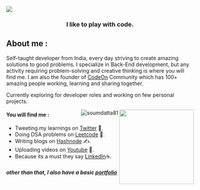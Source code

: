 <img align="center" src="https://github.com/soumdatta81/soumdatta81/blob/aa5281c9fdd1e85e20cd8be3379cfd5bc397f1c4/final.gif"/>

<h3 align="center">I like to play with code.</h3>



## About me : 
Self-taught developer from India, every day striving to create amazing solutions to good problems. I specialize in  Back-End development, but any activity requiring problem-solving and creative thinking is where you will find me. I am also the founder of [CodeOn](https://discord.com/invite/zxy8EjGH6J) Community which has 100+ amazing people working, learning and sharing together.

Currently exploring for developer roles and working on few personal projects.

<img width="200" align="right" src = "https://www.holopin.io/_next/image?url=https%3A%2F%2Fassets.holopin.io%2FeyJidWNrZXQiOiJob2xvcGluLWFzc2V0cyIsImtleSI6ImFzc2V0cy9jbDhkOHVrb3MwMDk0MDlqbnVuaGRhcDd3IiwiZWRpdHMiOnsicm90YXRlIjpudWxsfX0%3D&w=2048&q=75">


<p><img align="right" src="https://github-readme-stats.vercel.app/api/top-langs?username=soumdatta81&show_icons=true&locale=en&layout=compact" alt="soumdatta81" /></p>

#### You will find me : 

- Tweeting my learnings on [Twitter](https://twitter.com/somstwt) 🚀.  
- Doing DSA problems on [Leetcode](https://leetcode.com/soum81/) 💫.
- Writing blogs on [Hashnode](https://soumdatta.hashnode.dev/) ✍️.
- Uploading videos on [Youtube](https://www.youtube.com/channel/UCsE-ZWzDZ2AiA1ycEdo_MCw/featured) 🎥.
- Because its a must they say [LinkedIn](https://www.linkedin.com/in/soumyadeep-datta-4541a3213/)☕️.
##### other than that, I also have a basic [portfolio](https://soumdatta81.github.io/)




